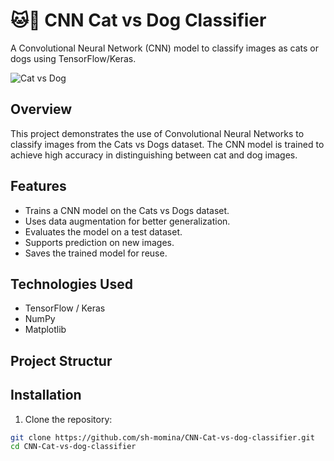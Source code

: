 # 🐱🐶 CNN Cat vs Dog Classifier

A Convolutional Neural Network (CNN) model to classify images as cats or dogs using TensorFlow/Keras.

![Cat vs Dog](https://upload.wikimedia.org/wikipedia/commons/4/4c/Black_cat_and_yellow_dog.jpg)

## Overview

This project demonstrates the use of Convolutional Neural Networks to classify images from the Cats vs Dogs dataset. The CNN model is trained to achieve high accuracy in distinguishing between cat and dog images.

## Features

- Trains a CNN model on the Cats vs Dogs dataset.
- Uses data augmentation for better generalization.
- Evaluates the model on a test dataset.
- Supports prediction on new images.
- Saves the trained model for reuse.

## Technologies Used

- TensorFlow / Keras
- NumPy
- Matplotlib

## Project Structur


## Installation

1. Clone the repository:

```bash
git clone https://github.com/sh-momina/CNN-Cat-vs-dog-classifier.git
cd CNN-Cat-vs-dog-classifier


